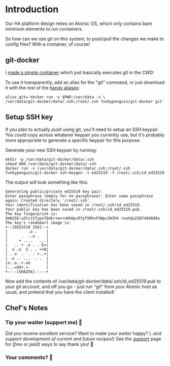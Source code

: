 # Introduction

Our HA platform design relies on Atomic OS, which only contains bare minimum elements to run containers.

So how can we use git on this system, to push/pull the changes we make to config files? With a container, of course!

## git-docker

I [made a simple container](https://github.com/funkypenguin/git-docker/blob/master/Dockerfile) which just basically executes git in the CWD:

To use it transparently, add an alias for the "git" command, or just download it with the rest of the [handy aliases](https://raw.githubusercontent.com/funkypenguin/geek-cookbook/master/examples/scripts/gcb-aliases.sh):

```
alias git='docker run -v $PWD:/var/data -v \
/var/data/git-docker/data/.ssh:/root/.ssh funkypenguin/git-docker git'
```

## Setup SSH key

If you plan to actually _push_ using git, you'll need to setup an SSH keypair. You _could_ copy across whatever keypair you currently use, but it's probably more appropriate to generate a specific keypair for this purpose.

Generate your new SSH keypair by running:

```
mkdir -p /var/data/git-docker/data/.ssh
chmod 600 /var/data/git-docker/data/.ssh
docker run -v /var/data/git-docker/data/.ssh:/root/.ssh funkypenguin/git-docker ssh-keygen -t ed25519 -f /root/.ssh/id_ed25519
```

The output will look something like this:
```
Generating public/private ed25519 key pair.
Enter passphrase (empty for no passphrase): Enter same passphrase again: Created directory '/root/.ssh'.
Your identification has been saved in /root/.ssh/id_ed25519.
Your public key has been saved in /root/.ssh/id_ed25519.pub.
The key fingerprint is:
SHA256:uZtriS7ypx7Q4kr+w++nHhHpcRfpf5MhxP3Wpx3H3hk root@a230749d8d8a
The key's randomart image is:
+--[ED25519 256]--+
|         .o .    |
|      .  ..o .   |
|     + ....   ...|
|   .. + .o . . E=|
|  o .o  S . . ++B|
| . o  .  . . +..+|
| .o .. ...  . .  |
|o..o..+.oo       |
|...=OX+.+.       |
+----[SHA256]-----+
```

Now add the contents of /var/data/git-docker/data/.ssh/id_ed25519.pub to your git account, and off you go - just run "git" from your Atomic host as usual, and pretend that you have the client installed!


## Chef's Notes

### Tip your waiter (support me) 👏

Did you receive excellent service? Want to make your waiter happy? (_..and support development of current and future recipes!_) See the [support](/support/) page for (_free or paid)_ ways to say thank you! 👏

### Your comments? 💬
